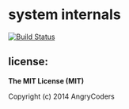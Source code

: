 
# system internals

[![Build Status](https://travis-ci.org/angrycoders/system.svg?branch=master)](https://travis-ci.org/angrycoders/system)


## license:

__The MIT License (MIT)__

Copyright (c) 2014 AngryCoders

